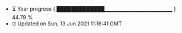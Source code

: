 - ⏳ Year progress { █████████████▁▁▁▁▁▁▁▁▁▁▁▁▁▁▁▁▁ } 44.79 %
- ⏰ Updated on Sun, 13 Jun 2021 11:16:41 GMT

